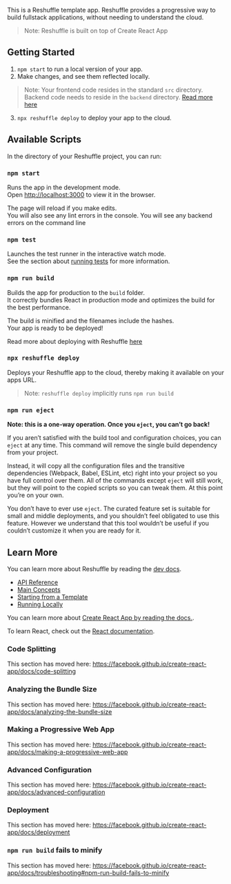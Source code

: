 This is a Reshuffle template app. Reshuffle provides a progressive way to build fullstack applications, without needing to understand the cloud.

> Note: Reshuffle is built on top of Create React App

## Getting Started

1. `npm start` to run a local version of your app.
2. Make changes, and see them reflected locally.
  > Note: Your frontend code resides in the standard `src` directory.
          Backend code needs to reside in the `backend` directory. [Read more here](dev.reshuffle.com)
3. `npx reshuffle deploy` to deploy your app to the cloud.

## Available Scripts

In the directory of your Reshuffle project, you can run:

### `npm start`

Runs the app in the development mode.<br>
Open [http://localhost:3000](http://localhost:3000) to view it in the browser.

The page will reload if you make edits.<br>
You will also see any lint errors in the console.
You will see any backend errors on the command line

### `npm test`

Launches the test runner in the interactive watch mode.<br>
See the section about [running tests](https://facebook.github.io/create-react-app/docs/running-tests) for more information.

### `npm run build`

Builds the app for production to the `build` folder.<br>
It correctly bundles React in production mode and optimizes the build for the best performance.

The build is minified and the filenames include the hashes.<br>
Your app is ready to be deployed!

Read more about deploying with Reshuffle [here](https://dev.reshuffle.com/deploying-to-reshuffle)

### `npx reshuffle deploy`

Deploys your Reshuffle app to the cloud, thereby making it available on your apps URL.

> Note: `reshuffle deploy` implicitly runs `npm run build`

### `npm run eject`

**Note: this is a one-way operation. Once you `eject`, you can’t go back!**

If you aren’t satisfied with the build tool and configuration choices, you can `eject` at any time. This command will remove the single build dependency from your project.

Instead, it will copy all the configuration files and the transitive dependencies (Webpack, Babel, ESLint, etc) right into your project so you have full control over them. All of the commands except `eject` will still work, but they will point to the copied scripts so you can tweak them. At this point you’re on your own.

You don’t have to ever use `eject`. The curated feature set is suitable for small and middle deployments, and you shouldn’t feel obligated to use this feature. However we understand that this tool wouldn’t be useful if you couldn’t customize it when you are ready for it.

## Learn More

You can learn more about Reshuffle by reading the [dev docs](https://dev.reshuffle.com).

* [API Reference](dev-docs.reshuffle.com)
* [Main Concepts](dev.reshuffle.com/hello-reshuffle)
* [Starting from a Template](dev.reshuffle.com/starting-from-a-template)
* [Running Locally](dev.reshuffle.com/running-locally)

You can learn more about [Create React App by reading the docs.](https://facebook.github.io/create-react-app/docs/getting-started).

To learn React, check out the [React documentation](https://reactjs.org/).

### Code Splitting

This section has moved here: https://facebook.github.io/create-react-app/docs/code-splitting

### Analyzing the Bundle Size

This section has moved here: https://facebook.github.io/create-react-app/docs/analyzing-the-bundle-size

### Making a Progressive Web App

This section has moved here: https://facebook.github.io/create-react-app/docs/making-a-progressive-web-app

### Advanced Configuration

This section has moved here: https://facebook.github.io/create-react-app/docs/advanced-configuration

### Deployment

This section has moved here: https://facebook.github.io/create-react-app/docs/deployment

### `npm run build` fails to minify

This section has moved here: https://facebook.github.io/create-react-app/docs/troubleshooting#npm-run-build-fails-to-minify
